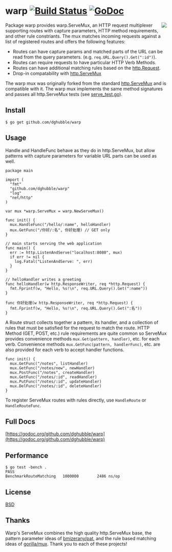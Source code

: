 # warp [![Build Status](https://travis-ci.org/dghubble/warp.png?branch=master)](https://travis-ci.org/dghubble/warp) [![GoDoc](http://godoc.org/github.com/dghubble/warp?status.png)](http://godoc.org/github.com/dghubble/warp)
 <img align="right" src="https://s3.amazonaws.com/dghubble/8-bit-gopher.png">

Package warp provides warp.ServeMux, an HTTP request multiplexer supporting routes with capture parameters, HTTP method requirements,
and other rule constriants. The mux matches incoming requests against
a list of registered routes and offers the following features:

* Routes can have capture params and matched parts of the URL can be
read from the query parameters. (e.g. `req.URL.Query().Get(":id")`).
* Routes can require requests to have particular HTTP Verb Methods.
* Routes can have additional matching rules based on the [http.Request](http://golang.org/pkg/net/http/#Request).
* Drop-in compatability with [http.ServeMux](http://golang.org/pkg/net/http/#ServeMux) 

The warp mux was originally forked from the standard [http.ServeMux](http://golang.org/pkg/net/http/#ServeMux) and
is compatible with it. The warp mux implements the same method 
signatures and passes all http.ServeMux tests (see [serve_test.go](serve_test.go)).

## Install

    $ go get github.com/dghubble/warp

## Usage

Handle and HandleFunc behave as they do in http.ServeMux, but allow
patterns with capture parameters for variable URL parts can be used 
as well.

    package main

    import (
      "fmt"
      "github.com/dghubble/warp"
      "log"
      "net/http"
    )

    var mux *warp.ServeMux = warp.NewServeMux()

    func init() {
      mux.HandleFunc("/hello/:name", helloHandler)
      mux.GetFunc("/你好/:名", 你好处理) // GET only
    }

    // main starts serving the web application
    func main() {
      err := http.ListenAndServe("localhost:8080", mux)
      if err != nil {
        log.Fatal("ListenAndServe: ", err)
      }
    }

    // helloHandler writes a greeting
    func helloHandler(w http.ResponseWriter, req *http.Request) {
      fmt.Fprintf(w, "Hello, %s!\n", req.URL.Query().Get(":name"))
    }

    func 你好处理(w http.ResponseWriter, req *http.Request) {
      fmt.Fprintf(w, "Hello, %s!\n", req.URL.Query().Get(":名"))
    }

A Route struct collects together a pattern, its handler, and a
collection of rules that must be satisfied for the request to match the 
route. HTTP Method (GET, POST, etc.) rule requirements are quite common
so ServeMux provides convenience methods `mux.Get(pattern, handler)`, 
etc. for each verb. Convenience methods `mux.GetFunc(pattern, handlerFunc)`, etc. are also provided for each verb to accept handler functions.

    func init() {
      mux.GetFunc("/notes", listHandler)
      mux.GetFunc("/notes/new", newHandler)
      mux.PostFunc("/notes", createHandler)
      mux.GetFunc("/notes/:id", readHandler)
      mux.PutFunc("/notes/:id", updateHandler)
      mux.DelFunc("/notes/:id", deleteHandler)
    }

To register ServeMux routes with rules directly, use `HandleRoute`
or `HandleRouteFunc`.

## Full Docs

[https://godoc.org/github.com/dghubble/warp](https://godoc.org/github.com/dghubble/warp)

## Performance

    $ go test -bench .
    PASS
    BenchmarkRouteMatching   1000000        2486 ns/op

## License

[BSD](License)

## Thanks

Warp's ServeMux combines the high quality http.ServeMux base,
the pattern parameter ideas of [bmizerany/pat](https://github.com/bmizerany/pat), and the rule based matching ideas of [gorilla/mux](https://github.com/gorilla/mux). Thank you to each of these projects!
